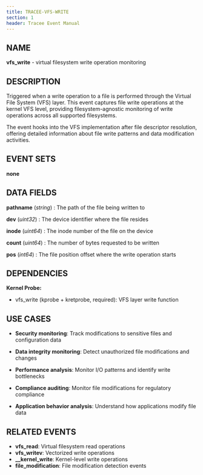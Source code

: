 ```yaml
---
title: TRACEE-VFS-WRITE
section: 1
header: Tracee Event Manual
---
```


## NAME

**vfs_write** - virtual filesystem write operation monitoring

## DESCRIPTION

Triggered when a write operation to a file is performed through the Virtual File System (VFS) layer. This event captures file write operations at the kernel VFS level, providing filesystem-agnostic monitoring of write operations across all supported filesystems.

The event hooks into the VFS implementation after file descriptor resolution, offering detailed information about file write patterns and data modification activities.

## EVENT SETS

**none**

## DATA FIELDS

**pathname** (*string*)
: The path of the file being written to

**dev** (*uint32*)
: The device identifier where the file resides

**inode** (*uint64*)
: The inode number of the file on the device

**count** (*uint64*)
: The number of bytes requested to be written

**pos** (*int64*)
: The file position offset where the write operation starts

## DEPENDENCIES

**Kernel Probe:**

- vfs_write (kprobe + kretprobe, required): VFS layer write function

## USE CASES

- **Security monitoring**: Track modifications to sensitive files and configuration data

- **Data integrity monitoring**: Detect unauthorized file modifications and changes

- **Performance analysis**: Monitor I/O patterns and identify write bottlenecks

- **Compliance auditing**: Monitor file modifications for regulatory compliance

- **Application behavior analysis**: Understand how applications modify file data

## RELATED EVENTS

- **vfs_read**: Virtual filesystem read operations
- **vfs_writev**: Vectorized write operations
- **\_\_kernel\_write**: Kernel-level write operations
- **file_modification**: File modification detection events
